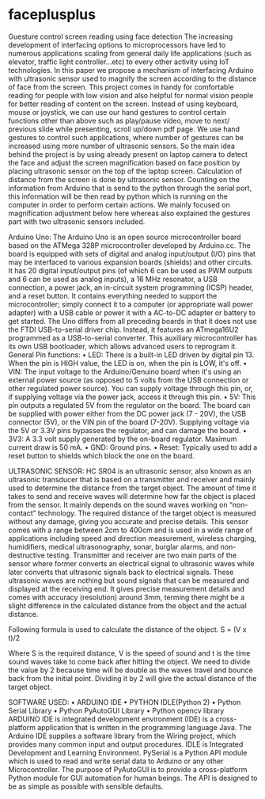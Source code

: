 # faceplusplus
Guesture control screen reading using face detection
The increasing development of interfacing options to microprocessors have led to numerous applications scaling from general daily life applications (such as elevator, traffic light controller...etc) to every other activity using IoT technologies. In this paper we propose a mechanism of interfacing Arduino with ultrasonic sensor used to magnify the screen according to the distance of face from the screen. This project comes in handy for comfortable reading for people with low vision and also helpful for normal vision people for better reading of content on the screen. Instead of using keyboard, mouse or joystick, we can use our hand gestures to control certain functions other than above such as play/pause video, move to next/ previous slide while presenting, scroll up/down pdf page. We use hand gestures to control such applications, where number of gestures can be increased using more number of ultrasonic sensors. So the main idea behind the project is by using already present on laptop camera to detect the face and adjust the screen magnification based on face position by placing ultrasonic sensor on the top of the laptop screen. Calculation of distance from the screen is done by ultrasonic sensor. Counting on the information from Arduino that is send to the python through the serial port, this information will be then read by python which is running on the computer in order to perform certain actions. We mainly focused on magnification adjustment below here whereas also explained the gestures part with two ultrasonic sensors included.


Arduino Uno:
The Arduino Uno is an open source microcontroller board based on the ATMega 328P microcontroller developed by Arduino.cc. The board is equipped with sets of digital and analog input/output (I/O) pins that may be interfaced to various expansion boards (shields) and other circuits.  It has 20 digital input/output pins (of which 6 can be used as PWM outputs and 6 can be used as analog inputs), a 16 MHz resonator, a USB connection, a power jack, an in-circuit system programming (ICSP) header, and a reset button. It contains everything needed to support the microcontroller; simply connect it to a computer (or appropriate wall power adapter) with a USB cable or power it with a AC-to-DC adapter or battery to get started. The Uno differs from all preceding boards in that it does not use the FTDI USB-to-serial driver chip. Instead, it features an ATmega16U2 programmed as a USB-to-serial converter. This auxiliary microcontroller has its own USB bootloader, which allows advanced users to reprogram it.
General Pin functions:
•	LED: There is a built-in LED driven by digital pin 13. When the pin is HIGH value, the LED is on, when the pin is LOW, it's off.
•	VIN: The input voltage to the Arduino/Genuino board when it's using an external power source (as opposed to 5 volts from the USB connection or other regulated power source). You can supply voltage through this pin, or, if supplying voltage via the power jack, access it through this pin.
•	5V: This pin outputs a regulated 5V from the regulator on the board. The board can be supplied with power either from the DC power jack (7 - 20V), the USB connector (5V), or the VIN pin of the board (7-20V). Supplying voltage via the 5V or 3.3V pins bypasses the regulator, and can damage the board.
•	3V3: A 3.3 volt supply generated by the on-board regulator. Maximum current draw is 50 mA.
•	GND: Ground pins.
•	Reset: Typically used to add a reset button to shields which block the one on the board. 




ULTRASONIC SENSOR:
HC SR04 is an ultrasonic sensor, also known as an ultrasonic transducer that is based on a transmitter and receiver and mainly used to determine the distance from the target object. The amount of time it takes to send and receive waves will determine how far the object is placed from the sensor. It mainly depends on the sound waves working on “non-contact” technology. The required distance of the target object is measured without any damage, giving you accurate and precise details. This sensor comes with a range between 2cm to 400cm and is used in a wide range of applications including speed and direction measurement, wireless charging, humidifiers, medical ultrasonography, sonar, burglar alarms, and non-destructive testing. Transmitter and receiver are two main parts of the sensor where former converts an electrical signal to ultrasonic waves while later converts that ultrasonic signals back to electrical signals. These ultrasonic waves are nothing but sound signals that can be measured and displayed at the receiving end. It gives precise measurement details and comes with accuracy (resolution) around 3mm, terming there might be a slight difference in the calculated distance from the object and the actual distance.

Following formula is used to calculate the distance of the object.
                                                 S = (V x t)/2

Where S is the required distance, V is the speed of sound and t is the time sound waves take to come back after hitting the object. We need to divide the value by 2 because time will be double as the waves travel and bounce back from the initial point. Dividing it by 2 will give the actual distance of the target object.



SOFTWARE USED:
•	ARDUINO IDE
•	PYTHON IDLE(Python 2)
•	Python Serial Library
•	Python PyAutoGUI Library
•	Python opencv library
ARDUINO IDE is integrated development environment (IDE) is a cross-platform application that is written in the programming language Java. The Arduino IDE supplies a software library from the Wiring project, which provides many common input and output procedures. IDLE is Integrated Development and Learning Environment.
PySerial is a Python API module which is used to read and write serial data to Arduino or any other Microcontroller. The purpose of PyAutoGUI is to provide a cross-platform Python module for GUI automation for human beings. The API is designed to be as simple as possible with sensible defaults.

